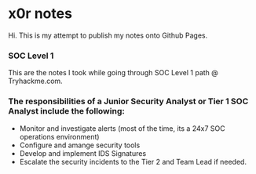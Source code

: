 # x0r notes

Hi. This is my attempt to publish my notes onto Github Pages.

### SOC Level 1

This are the notes I took while going through SOC Level 1 path @ Tryhackme.com.


### The responsibilities of a Junior Security Analyst or Tier 1 SOC Analyst include the following:

- Monitor and investigate alerts (most of the time, its a 24x7 SOC operations environment)
- Configure and amange security tools
- Develop and implement IDS Signatures
- Escalate the security incidents to the Tier 2 and Team Lead if needed.


